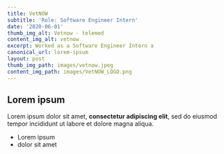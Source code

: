 ```yaml
---
title: VetNOW
subtitle: 'Role: Software Engineer Intern'
date: '2020-06-01'
thumb_img_alt: Vetnow - telemed
content_img_alt: vetnow
excerpt: Worked as a Software Engineer Intern a
canonical_url: lorem-ipsum
layout: post
thumb_img_path: images/vetnow.jpeg
content_img_path: images/VetNOW_LOGO.png
---
```

## Lorem ipsum

Lorem ipsum dolor sit amet, **consectetur adipiscing elit**, sed do eiusmod tempor incididunt ut labore et dolore magna aliqua.

- Lorem ipsum
- dolor sit amet